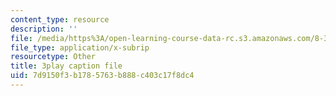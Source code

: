 ```yaml
---
content_type: resource
description: ''
file: /media/https%3A/open-learning-course-data-rc.s3.amazonaws.com/8-334-statistical-mechanics-ii-statistical-physics-of-fields-spring-2014/7d9150f3b1785763b888c403c17f8dc4_eKVr-oKxMPg.vtt
file_type: application/x-subrip
resourcetype: Other
title: 3play caption file
uid: 7d9150f3-b178-5763-b888-c403c17f8dc4
---
```

